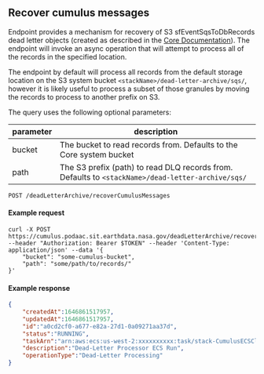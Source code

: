 ## Recover cumulus messages

Endpoint provides a mechanism for recovery of S3 sfEventSqsToDbRecords dead letter objects (created as described in the [Core Documentation](https://nasa.github.io/cumulus/docs/features/dead_letter_archive)). The endpoint will invoke an async operation that will attempt to process all of the records in the specified location.

The endpoint by default will process all records from the default storage location on the S3 system bucket `<stackName>/dead-letter-archive/sqs/`, however it is likely useful to process a subset of those granules by moving the records to process to another prefix on S3.

The query uses the following optional parameters:

| parameter | description |
| --- | --- |
| bucket | The bucket to read records from. Defaults to the Core system bucket|
| path | The S3 prefix (path) to read DLQ records from. Defaults to `<stackName>/dead-letter-archive/sqs/`|

```endpoint
POST /deadLetterArchive/recoverCumulusMessages
```

#### Example request

```curl
curl -X POST https://cumulus.podaac.sit.earthdata.nasa.gov/deadLetterArchive/recoverCumulusMessages --header "Authorization: Bearer $TOKEN" --header 'Content-Type: application/json' --data '{
    "bucket": "some-cumulus-bucket",
    "path": "some/path/to/records/"
}'
```

#### Example response

```json
{
    "createdAt":1646861517957,
    "updatedAt":1646861517957,
    "id":"a0cd2cf0-a677-e82a-27d1-0a09271aa37d",
    "status":"RUNNING",
    "taskArn":"arn:aws:ecs:us-west-2:xxxxxxxxxx:task/stack-CumulusECSCluster/{SHA}",
    "description":"Dead-Letter Processor ECS Run",
    "operationType":"Dead-Letter Processing" 
}
```
